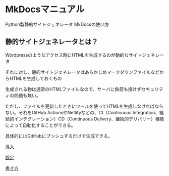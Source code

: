 # MkDocsマニュアル

Python製静的サイトジェネレータ MkDocsの使い方

## 静的サイトジェネレータとは？

Wordpressのようなアクセス時にHTMLを生成するのが動的なサイトジェネレータ

それに対し、静的サイトジェネレータはあらかじめマークダウンファイルなどからHTMLを生成しておくもの

生成される物は通常のHTMLファイルなので、サーバに負荷も掛けずセキュリティの問題も無い。

ただし、ファイルを更新したときにツールを使ってHTMLを生成しなければならない。それをGitHub ActionsやNetlifyなどの、CI（Continuous Integration、継続的インテグレーション）CD（Continuous Delivery、継続的デリバリー）機能によって自動化することができる。

具体的にはGitHubにプッシュするだけで生成できる。

[導入](./intro/)

[設定](./option/)

[書き方](./cont/)

